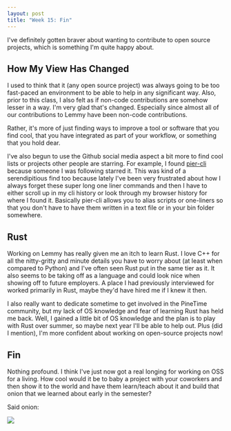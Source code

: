 ```yaml
---
layout: post
title: "Week 15: Fin"
---
```


I've definitely gotten braver about wanting to contribute to open source projects,
which is something I'm quite happy about.

## How My View Has Changed

I used to think that it (any open source project) was always going to be too fast-paced an environment to be able
to help in any significant way. Also, prior to this class, I also felt as if non-code
contributions are somehow lesser in a way. I'm very glad that's changed. Especially since
almost all of our contributions to Lemmy have been non-code contributions.

Rather, it's more of just finding ways to improve a tool or software that you find cool, that you
have integrated as part of your workflow, or something that you hold dear.

I've also begun to use the Github social media aspect a bit more to find cool lists or projects other people are starring.
For example, I found [pier-cli](https://github.com/pier-cli/pier/issues) because someone I was following starred it. This
was kind of a serendipitious find too because lately I've been very frustrated about how I always forget these super long one
liner commands and then I have to either scroll up in my cli history or look through my browser history for where I found it.
Basically pier-cli allows you to alias scripts or one-liners so that you don't have to have them written in a text file or in your
bin folder somewhere.

## Rust

Working on Lemmy has really given me an itch to learn Rust. I love C++ for all the nitty-gritty and minute details you have to
worry about (at least when compared to Python) and I've often seen Rust put in the same tier as it. It also seems to be taking off
as a language and could look nice when showing off to future employers. A place I had previously interviewed for worked primarily in Rust,
maybe they'd have hired me if I knew it then.

I also really want to dedicate sometime to get involved in the PineTime community, but my lack of OS knowledge and fear of learning Rust has held
me back. Well, I gained a little bit of OS knowledge and the plan is to play with Rust over summer, so maybe next year I'll be able to help out.
Plus (did I mention), I'm more confident about working on open-source projects now!

## Fin

Nothing profound. I think I've just now got a real longing for working on OSS for a living. How cool would it be to baby a project with your
coworkers and then show it to the world and have them learn/teach about it and build that onion that we learned about early in the semester?

Said onion: 

![](https://cs.nyu.edu/~joannakl/ossd_s20/slides/img/onion_model.png)
